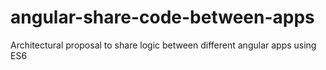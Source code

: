 # angular-share-code-between-apps
Architectural proposal to share logic between different angular apps using ES6
